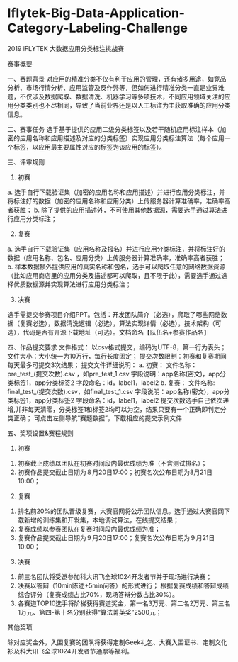 # Iflytek-Big-Data-Application-Category-Labeling-Challenge
2019 iFLYTEK 大数据应用分类标注挑战赛


赛事概要

一、赛题背景
对应用的精准分类不仅有利于应用的管理，还有诸多用途，如竞品分析、市场行情分析、应用监管及反作弊等，但如何进行精准分类一直是业界难题，不仅涉及数据爬取、数据清洗、机器学习等多项技术，不同应用领域关注的应用分类类别也不尽相同，导致了当前业界还是以人工标注为主获取准确的应用分类信息。


二、赛事任务
选手基于提供的应用二级分类标签以及若干随机应用标注样本（加密的应用名称和应用描述及对应的分类标签）实现应用分类标注算法（每个应用一个标签，以应用最主要属性对应的标签为该应用的标签）。


三、评审规则
1. 初赛

a. 选手自行下载验证集（加密的应用名称和应用描述）并进行应用分类标注，并将标注好的数据（加密的应用名称和应用分类）上传服务器计算准确率，准确率高者获胜；
b. 除了提供的应用描述外，不可使用其他数据源，需要选手通过算法进行应用分类标注；

2. 复赛

a. 选手自行下载验证集（应用名称及报名）并进行应用分类标注，并将标注好的数据（应用名称、包名、应用分类）上传服务器计算准确率，准确率高者获胜；
b. 样本数据额外提供应用的真实名称和包名，选手可以爬取任意的网络数据资源（比如应用商店里的应用分类及描述都可以爬取，且不限于此），需要选手通过选择优质数据源并实现算法进行应用分类标注；

3.	决赛

选手需提交参赛项目介绍PPT。包括：开发团队简介（必选），爬取了哪些网络数据（复赛必选），数据清洗逻辑（必选），算法实现详情（必选），技术架构（可选），代码是否有开源下载地址（可选）。文档命名【队伍名+参赛作品名】


四、作品提交要求
文件格式： 以csv格式提交，编码为UTF-8，第一行为表头；
文件大小：大小统一为10万行，每行长度固定；
提交次数限制：初赛和复赛期间每天最多可提交3次结果；
提交文件详细说明：
a. 初赛：
文件名称：pre_test_(提交次数).csv ，如pre_test_1.csv
字段说明：app名称(密文)，app分类标签1，app分类标签2
字段命名：id，label1，label2
b. 复赛：
文件名称: final_test_(提交次数).csv，如final_test_1.csv
字段说明：app名称(密文)，app分类标签1，app分类标签2
字段命名：id，label1，label2
提交次数选手自己依次递增,并非每天清零，分类标签1和标签2均可以为空，结果只要有一个正确即判定分类正确；
可点击左侧导航“赛题数据”，下载相应的提交示例文件


五、奖项设置&赛程规则
1. 初赛

1) 初赛截止成绩以团队在初赛时间段内最优成绩为准（不含测试排名）；
2) 初赛作品提交截止日期为８月20日17:00；初赛名次公布日期为8月21日10:00；

2. 复赛

1) 排名前20%的团队晋级复赛，大赛官网将公示团队信息。选手通过大赛官网下载新增的训练集和开发集，本地调试算法，在线提交结果；
2) 复赛成绩以参赛团队在复赛时间段内最优成绩为准；
3) 复赛作品提交截止日期为９月20日17:00；复赛名次公布日期为９月21日10:00；

3.	决赛

1) 前三名团队将受邀参加科大讯飞全球1024开发者节并于现场进行决赛；
2) 决赛以答辩（10min陈述+5min问答）的形式进行；
根据复赛成绩和答辩成绩综合评分（复赛成绩占比70%，现场答辩分数占比30%）。
3) 各赛道TOP10选手将阶梯获得赛道奖金，第一名3万元、第二名2万元、第三名1万元、第四-第十名分别获得“算法菁英奖”2500元；

其他奖项

除对应奖金外，入围复赛的团队将获得定制Geek礼包、大赛入围证书、定制文化衫及科大讯飞全球1024开发者节通票等福利。

